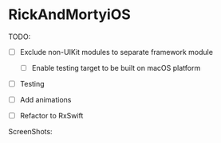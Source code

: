 # RickAndMortyiOS

TODO:
- [ ] Exclude non-UIKit modules to separate framework module
  - [ ] Enable testing target to be built on macOS platform 
- [ ] Testing
- [ ] Add animations
- [ ] Refactor to RxSwift


ScreenShots:

